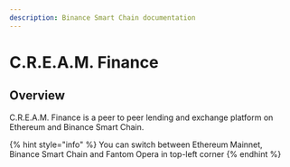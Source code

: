 ```yaml
---
description: Binance Smart Chain documentation
---
```


# C.R.E.A.M. Finance

## Overview

C.R.E.A.M. Finance is a peer to peer lending and exchange platform on Ethereum and Binance Smart Chain.

{% hint style="info" %}
You can switch between Ethereum Mainnet, Binance Smart Chain and Fantom Opera in top-left corner
{% endhint %}

